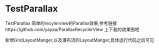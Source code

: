 # TestParallax
TestParallax
简单的recylerview的Parallax效果,参考链接https://github.com/yayaa/ParallaxRecyclerView
上下我的效果图吧


新增GridLayoutManger,以及瀑布流的LayoutManger,具体运行代码之后可见
